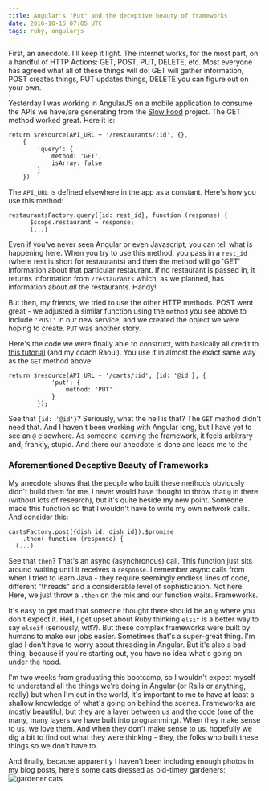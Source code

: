```yaml
---
title: Angular's "Put" and the deceptive beauty of frameworks
date: 2016-10-15 07:05 UTC
tags: ruby, angularjs
---
```

First, an anecdote. I'll keep it light. The internet works, for the most part, on a handful of HTTP Actions: GET, POST, PUT, DELETE, etc. Most everyone has agreed what all of these things will do: GET will gather information, POST creates things, PUT updates things, DELETE you can figure out on your own.

Yesterday I was working in AngularJS on a mobile application to consume the APIs we have/are generating from the [Slow Food](2016-10-09.html.markdown) project. The GET method worked great. Here it is:
```
return $resource(API_URL + '/restaurants/:id', {},
    {
        'query': {
            method: 'GET',
            isArray: false
        }
    })
```
The `API_URL` is defined elsewhere in the app as a constant. Here's how you use this method:
```
restaurantsFactory.query({id: rest_id}, function (response) {
      $scope.restaurant = response;
      (...)
```
Even if you've never seen Angular or even Javascript, you can tell what is happening here. When you try to use this method, you pass in a `rest_id` (where rest is short for restaurants) and then the method will go 'GET' information about that particular restaurant. If no restaurant is passed in, it returns information from `/restaurants` which, as we planned, has information about *all* the restaurants. Handy!

But then, my friends, we tried to use the other HTTP methods. POST went great - we adjusted a similar function using the `method` you see above to include `'POST'` in our new service, and we created the object we were hoping to create. `PUT` was another story.

Here's the code we were finally able to construct, with basically all credit to [this tutorial](https://www.sitepoint.com/creating-crud-app-minutes-angulars-resource/) (and my coach Raoul). You use it in almost the exact same way as the `GET` method above:
```
return $resource(API_URL + '/carts/:id', {id: '@id'}, {
            'put': {
                method: 'PUT'
            }
        });
```
See that `{id: '@id'}`? Seriously, what the hell is that? The `GET` method didn't need that. And I haven't been working with Angular long, but I have yet to see an `@` elsewhere. As someone learning the framework, it feels arbitrary and, frankly, stupid. And there our anecdote is done and leads me to the

### Aforementioned Deceptive Beauty of Frameworks

My anecdote shows that the people who built these methods obviously didn't build them for me. I never would have thought to throw that `@` in there (without lots of research), but it's quite beside my new point. Someone made this function so that I wouldn't have to write my own network calls. And consider this:
```
cartsFactory.post({dish_id: dish_id}).$promise
    .then( function (response) {
  (...)
```
See that `then`? That's an async (asynchronous) call. This function just sits around waiting until it receives a `response`. I remember async calls from when I tried to learn Java - they require seemingly endless lines of code, different "threads" and a considerable level of sophistication. Not here. Here, we just throw a `.then` on the mix and our function waits. Frameworks.

It's easy to get mad that someone thought there should be an `@` where you don't expect it. Hell, I get upset about Ruby thinking `elsif` is a better way to say `elseif` (seriously, wtf?). But these complex frameworks were built by humans to make our jobs easier. Sometimes that's a super-great thing. I'm glad I don't have to worry about threading in Angular. But it's also a bad thing, because if you're starting out, you have no idea what's going on under the hood.

I'm two weeks from graduating this bootcamp, so I wouldn't expect myself to understand all the things we're doing in Angular (or Rails or anything, really) but when I'm out in the world, it's important to me to have at least a shallow knowledge of what's going on behind the scenes. Frameworks are mostly beautiful, but they are a layer between us and the code (one of the many, many layers we have built into programming). When they make sense to us, we love them. And when they don't make sense to us, hopefully we dig a bit to find out what they were thinking - they, the folks who built these things so we don't have to.

And finally, because apparently I haven't been including enough photos in my blog posts, here's some cats dressed as old-timey gardeners:
![gardener cats](http://www.publicdomainpictures.net/pictures/80000/nahled/cat-dressed-vintage-photo.jpg)
